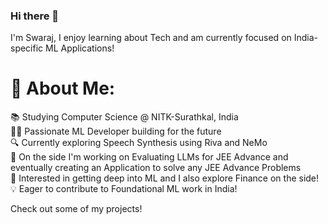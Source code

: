 ### Hi there 👋
I'm Swaraj, I enjoy learning about Tech and am currently focused on India-specific ML Applications!
# 💫 About Me:
📚 Studying Computer Science @ NITK-Surathkal, India<br>
👨‍💻 Passionate ML Developer building for the future<br>
🔍 Currently exploring Speech Synthesis using Riva and NeMo<br>
🌟 On the side I'm working on Evaluating LLMs for JEE Advance and eventually creating an Application to solve any JEE Advance Problems <br>
🤖 Interested in getting deep into ML and I also explore Finance on the side!<br>
💡 Eager to contribute to Foundational ML work in India!<br>

Check out some of my projects!
<!--
**swrjsingh/swrjsingh** is a ✨ _special_ ✨ repository because its `README.md` (this file) appears on your GitHub profile.

Here are some ideas to get you started:

- 🔭 I’m currently working on ...
- 🌱 I’m currently learning ...
- 👯 I’m looking to collaborate on ...
- 🤔 I’m looking for help with ...
- 💬 Ask me about ...
- 📫 How to reach me: ...
- 😄 Pronouns: ...
- ⚡ Fun fact: ...
-->
